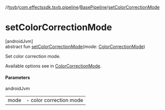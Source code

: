 //[tsvb](../../../index.md)/[com.effectssdk.tsvb.pipeline](../index.md)/[BasePipeline](index.md)/[setColorCorrectionMode](set-color-correction-mode.md)

# setColorCorrectionMode

[androidJvm]\
abstract fun [setColorCorrectionMode](set-color-correction-mode.md)(mode: [ColorCorrectionMode](../-color-correction-mode/index.md))

Set color correction mode.

Available options see in [ColorCorrectionMode](../-color-correction-mode/index.md).

#### Parameters

androidJvm

|      |                             |
|------|-----------------------------|
| mode | -     color correction mode |
